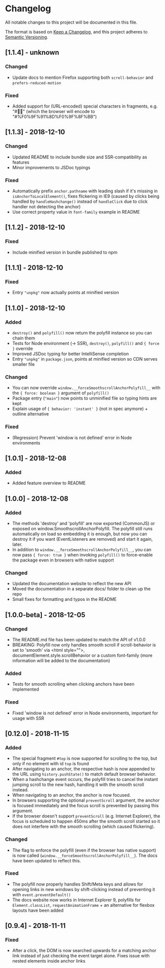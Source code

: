 # Changelog
All notable changes to this project will be documented in this file.

The format is based on [Keep a Changelog](https://keepachangelog.com/en/1.0.0/),
and this project adheres to [Semantic Versioning](https://semver.org/spec/v2.0.0.html).

## [1.1.4] - unknown
### Changed
 - Update docs to mention Firefox supporting both `scroll-behavior` and `prefers-reduced-motion`
### Fixed
 - Added support for (URL-encoded) special characters in fragments, e.g. "#👍🏻" (which the browser will encode to "#%F0%9F%91%8D%F0%9F%8F%BB")

## [1.1.3] - 2018-12-10
### Changed
 - Updated README to include bundle size and SSR-compatibility as features
 - Minor improvements to JSDoc typings
### Fixed
 - Automatically prefix `anchor.pathname` with leading slash if it's missing in `isAnchorToLocalElement()`, fixes flickering in IE9 (caused by clicks being handled by `handleHashchange()` instead of `handleClick` due to click handler not detecting the anchor)
 - Use correct property value in `font-family` example in README 

## [1.1.2] - 2018-12-10
### Fixed
 - Include minified version in bundle published to npm

## [1.1.1] - 2018-12-10
### Fixed
 - Entry `"unpkg"` now actually points at minified version

## [1.1.0] - 2018-12-10
### Added
 - `destroy()` and `polyfill()` now return the polyfill instance so you can chain them
 - Tests for Node environment (→ SSR), `destroy()`, `polyfill()` and `{ force }` override
 - Improved JSDoc typing for better IntelliSense completion
 - Entry `"unpkg"` in `package.json`, points at minified version so CDN serves smaller file 
### Changed
 - You can now override `window.__forceSmoothscrollAnchorPolyfill__` with the `{ force: boolean }` argument of `polyfill()`
 - Package entry (`"main"`) now points to unminified file so typing hints are kept 
 - Explain usage of `{ behavior: 'instant' }` (not in spec anymore) + outline alternative
### Fixed
 - (Regression) Prevent 'window is not defined' error in Node environments

## [1.0.1] - 2018-12-08
### Added
 - Added feature overview to README

## [1.0.0] - 2018-12-08
### Added
 - The methods 'destroy' and 'polyfill' are now exported (CommonJS) or exposed on window.SmoothscrollAnchorPolyfill. The polyfill still runs automatically on load so embedding it is enough, but now you can destroy it if you want (EventListeners are removed) and start it again, later.
 - In addition to `window.__forceSmoothscrollAnchorPolyfill__`, you can now pass `{ force: true }` when invoking `polyfill()` to force-enable the package even in browsers with native support
### Changed
 - Updated the documentation website to reflect the new API
 - Moved the documentation in a separate docs/ folder to clean up the repo
 - Small fixes for formatting and typos in the README

## [1.0.0-beta] - 2018-12-05
### Changed
 - The README.md file has been updated to match the API of v1.0.0
 - BREAKING: Polyfill now only handles smooth scroll if scroll-behavior is set to 'smooth' via &lt;html style="">, documentElement.style.scrollBehavior or a custom font-family (more information will be added to the documentation)
### Added
 - Tests for smooth scrolling when clicking anchors have been implemented
### Fixed
 - Fixed 'window is not defined' error in Node environments, important for usage with SSR
 
## [0.12.0] - 2018-11-15
### Added
- The special fragment `#top` is now supported for scrolling to the top, but only if no element with id `top` is found
- After navigating to an anchor, the respective hash is now appended to the URL using `history.pushState()` to match default browser behavior.
- When a hashchange event occurs, the polyfill tries to cancel the instant jumping scroll to the new hash, handling it with the smooth scroll instead.
- When navigating to an anchor, the anchor is now focused.
- In browsers supporting the optional `preventScroll` argument, the anchor is focused immediately and the focus scroll is prevented by passing this argument.
- If the browser doesn't support `preventScroll` (e.g. Internet Explorer), the focus is scheduled to happen 450ms after the smooth scroll started so it does not interfere with the smooth scrolling (which caused flickering).
### Changed
- The flag to enforce the polyfill (even if the browser has native support) is now called (`window.__forceSmoothscrollAnchorPolyfill__`). The docs have been updated to reflect this. 
### Fixed
- The polyfill now properly handles Shift/Meta keys and allows for opening links in new windows by shift-clicking instead of preventing it with `event.preventDefault()`
- The docs website now works in Internet Explorer 9, polyfills for `Element.classList`, `requestAnimationFrame` + an alternative for flexbox layouts have been added

## [0.9.4] - 2018-11-11
### Fixed
- After a click, the DOM is now searched upwards for a matching anchor link instead of just checking the event target alone. Fixes issue with nested elements inside anchor links
